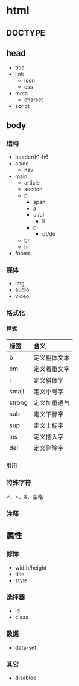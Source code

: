 # html

## DOCTYPE

## head

* title
* link
  * icon
  * css
* meta
  * charset
* script

## body

### 结构

* header/h1-h6
* aside
  * nav
* main
  * article
  * section
  * p
    * span
    * a
    * ul/ol
      * li
    * dl
      * dt/dd
  * br
  * hr
* footer

### 媒体

* img
* audio
* video

### 格式化

#### 样式

| 标签 | 含义 |
|:--|:--|
| b | 定义粗体文本 |
| em | 定义着重文字 |
| i | 定义斜体字 |
| small |定义小号字 |
| strong | 定义加重语气 |
| sub | 定义下标字 |
| sup | 定义上标字 |
| ins | 定义插入字 |
| del | 定义删除字 |

#### 引用

### 特殊字符

<、>、&、空格

### 注释
<!-- 这是注释 -->

## 属性

### 修饰

* width/height
* title
* style

### 选择器

* id
* class

### 数据

* data-set

### 其它

* disabled
